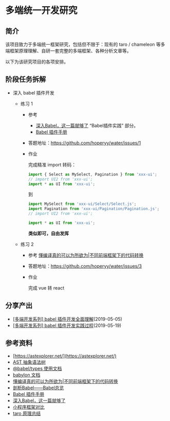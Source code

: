 # 多端统一开发研究

## 简介

该项目致力于多端统一框架研究，包括但不限于：现有的 taro / chameleon 等多端框架原理理解、自研一套完整的多端框架、各种分析文章等。

以下为该研究项目的各项安排。

## 阶段任务拆解

+   深入 babel 插件开发

    +   练习 1

        +   参考

            +   [深入Babel，这一篇就够了](https://juejin.im/post/5c21b584e51d4548ac6f6c99) “Babel插件实践” 部分。
            +   [Babel 插件手册](https://github.com/jamiebuilds/babel-handbook/blob/master/translations/zh-Hans/plugin-handbook.md)

        +   答题地址：https://github.com/hoperyy/water/issues/1

        +   作业

            完成精准 import 转码：

            ```js
            import { Select as MySelect, Pagination } from 'xxx-ui';
            // import UI2 from 'xxx-ui';
            import * as UI from 'xxx-ui';
            ```

            到 

            ```js
            import MySelect from 'xxx-ui/Select/Select.js';
            import Pagination from 'xxx-ui/Pagination/Pagination.js';
            // import UI2 from 'xxx-ui';

            import * as UI from 'xxx-ui';
            ```

            **类似即可，自由发挥**

    +   练习 2

        +   参考 [懂编译真的可以为所欲为|不同前端框架下的代码转换](https://mp.weixin.qq.com/s?__biz=MzU4MDUxOTI5NA==&mid=2247484382&idx=1&sn=662c03594523cf3c9f5cc97eb7436d23&chksm=fd54d7cfca235ed92be315e19563da1cc1dd42cd372372376892e36991f23d292dabf00cbaf2&mpshare=1&scene=1&srcid=0418YWwl3FOxlg6USmo0ouwJ#rd)

        +   答题地址：https://github.com/hoperyy/water/issues/3

        +   作业

            完成 vue 转 react

        

## 分享产出

+   [[多端开发系列] babel 插件开发全面理解](https://github.com/hoperyy/water/issues/4)(2019-05-05)
+   [[多端开发系列] babel 插件开发实践过程](https://github.com/hoperyy/water/issues/5)(2019-05-19)

## 参考资料

+   [https://astexplorer.net/](https://astexplorer.net/)
+   [AST 抽象语法树](http://jartto.wang/2018/11/17/about-ast/)
+   [@babel/types 使用文档](https://babeljs.io/docs/en/babel-types)
+   [babylon 文档](https://github.com/babel/babylon/blob/master/ast/spec.md)
+   [懂编译真的可以为所欲为|不同前端框架下的代码转换](https://mp.weixin.qq.com/s?__biz=MzU4MDUxOTI5NA==&mid=2247484382&idx=1&sn=662c03594523cf3c9f5cc97eb7436d23&chksm=fd54d7cfca235ed92be315e19563da1cc1dd42cd372372376892e36991f23d292dabf00cbaf2&mpshare=1&scene=1&srcid=0418YWwl3FOxlg6USmo0ouwJ#rd)
+   [剖析Babel——Babel总览](http://www.alloyteam.com/2017/04/analysis-of-babel-babel-overview/)
+   [Babel 插件手册](https://github.com/jamiebuilds/babel-handbook/blob/master/translations/zh-Hans/plugin-handbook.md)
+   [深入Babel，这一篇就够了](https://juejin.im/post/5c21b584e51d4548ac6f6c99)
+   [小程序框架对比](https://mina.wiki/eco/framework.html)
+   [taro 原理总结](https://www.jishuwen.com/d/2xm1)